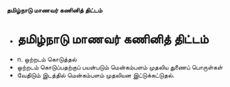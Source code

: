 **தமிழ்நாடு மாணவர் கணினித் திட்டம்**
- # தமிழ்நாடு மாணவர் கணினித் திட்டம்
- n. ஒற்றடம் கொடுத்தல்
- ஒற்றடம் கொடுப்பதற்குப் பயன்படும் மென்கம்பளம் முதலிய துணைப் பொருள்கள்
- வேதிடும் இடத்தில் மென்கம்பளம் முதலியன இட்டுக்கட்டுதல்.

